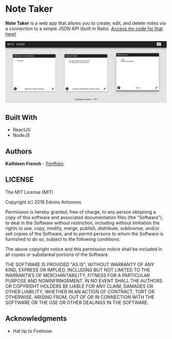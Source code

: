 # Note Taker

**Note Taker** is a web app that allows you to create, edit, and delete notes via a connection to a simple JSON API (built in Rails). [Access my code for that here!](https://github.com/frenchamnesty/notes)

![](note-taker.png)

## Built With

* ReactJS
* NodeJS

## Authors

**Kathleen French** - [Portfolio](http://www.kathleenfrench.co)

## LICENSE

The MIT License (MIT)

Copyright (c) 2016 Edvins Antonovs

Permission is hereby granted, free of charge, to any person obtaining a copy
of this software and associated documentation files (the "Software"), to deal
in the Software without restriction, including without limitation the rights
to use, copy, modify, merge, publish, distribute, sublicense, and/or sell
copies of the Software, and to permit persons to whom the Software is
furnished to do so, subject to the following conditions:

The above copyright notice and this permission notice shall be included in all
copies or substantial portions of the Software.

THE SOFTWARE IS PROVIDED "AS IS", WITHOUT WARRANTY OF ANY KIND, EXPRESS OR
IMPLIED, INCLUDING BUT NOT LIMITED TO THE WARRANTIES OF MERCHANTABILITY,
FITNESS FOR A PARTICULAR PURPOSE AND NONINFRINGEMENT. IN NO EVENT SHALL THE
AUTHORS OR COPYRIGHT HOLDERS BE LIABLE FOR ANY CLAIM, DAMAGES OR OTHER
LIABILITY, WHETHER IN AN ACTION OF CONTRACT, TORT OR OTHERWISE, ARISING FROM,
OUT OF OR IN CONNECTION WITH THE SOFTWARE OR THE USE OR OTHER DEALINGS IN THE
SOFTWARE.

## Acknowledgments

* Hat tip to Firehose
